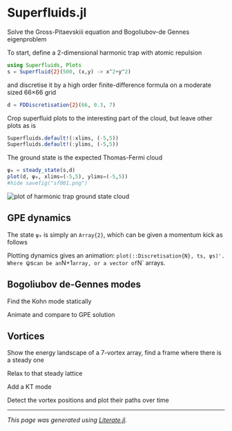 # Superfluids.jl

Solve the Gross-Pitaevskiii equation and Bogoliubov-de Gennes eigenproblem

To start, define a 2-dimensional harmonic trap with atomic repulsion

```julia
using Superfluids, Plots
s = Superfluid{2}(500, (x,y) -> x^2+y^2)
```

and discretise it by a high order finite-difference formula on a
moderate sized 66×66 grid

```julia
d = FDDiscretisation{2}(66, 0.3, 7)
```

Crop superfluid plots to the interesting part of the cloud, but leave other plots as is

```julia
Superfluids.default!(:xlims, (-5,5))
Superfluids.default!(:ylims, (-5,5))
```

The ground state is the expected Thomas-Fermi cloud

```julia
ψ₀ = steady_state(s,d)
plot(d, ψ₀, xlims=(-5,5), ylims=(-5,5))
#hide savefig("sf001.png")
```

![plot of harmonic trap ground state cloud](sf001.png)

## GPE dynamics

The state `ψ₀` is simply an `Array{2}`, which can be given a momentum kick as follows

Plotting dynamics gives an animation: `plot(::Discretisation{N}, ts, ψs)'.  Where `ψs` can be an `N+1` array, or a vector of `N` arrays.

## Bogoliubov de-Gennes modes

Find the Kohn mode statically

Animate and compare to GPE solution

## Vortices

Show the energy landscape of a 7-vortex array, find a frame where there is a steady one

Relax to that steady lattice

Add a KT mode

Detect the vortex positions and plot their paths over time

---

*This page was generated using [Literate.jl](https://github.com/fredrikekre/Literate.jl).*


